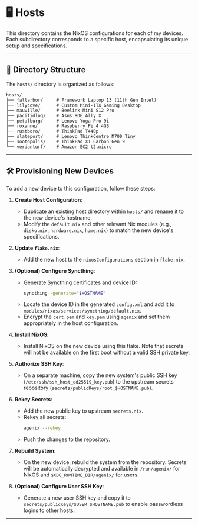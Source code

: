 # 🖥️ Hosts

This directory contains the NixOS configurations for each of my devices. Each subdirectory corresponds to a specific host, encapsulating its unique setup and specifications.

---

## 📂 Directory Structure

The `hosts/` directory is organized as follows:

```plaintext
hosts/
├── fallarbor/     # Framework Laptop 13 (11th Gen Intel)
├── lilycove/      # Custom Mini-ITX Gaming Desktop
├── mauville/      # Beelink Mini S12 Pro
├── pacifidlog/    # Asus ROG Ally X
├── petalburg/     # Lenovo Yoga Pro 9i
├── roxanne/       # Raspberry Pi 4 4GB
├── rustboro/      # ThinkPad T440p
├── slateport/     # Lenovo ThinkCentre M700 Tiny
├── sootopolis/    # ThinkPad X1 Carbon Gen 9
└── verdanturf/    # Amazon EC2 t2.micro
```

---

## 🛠️ Provisioning New Devices

To add a new device to this configuration, follow these steps:

1. **Create Host Configuration**:

   - Duplicate an existing host directory within `hosts/` and rename it to the new device's hostname.
   - Modify the `default.nix` and other relevant Nix modules (e.g., `disko.nix`, `hardware.nix`, `home.nix`) to match the new device's specifications.

1. **Update `flake.nix`**:

   - Add the new host to the `nixosConfigurations` section in `flake.nix`.

1. **(Optional) Configure Syncthing**:

   - Generate Syncthing certificates and device ID:
     ```bash
     syncthing -generate="$HOSTNAME"
     ```
   - Locate the device ID in the generated `config.xml` and add it to `modules/nixos/services/syncthing/default.nix`.
   - Encrypt the `cert.pem` and `key.pem` using `agenix` and set them appropriately in the host configuration.

1. **Install NixOS**:

   - Install NixOS on the new device using this flake. Note that secrets will not be available on the first boot without a valid SSH private key.

1. **Authorize SSH Key**:

   - On a separate machine, copy the new system's public SSH key (`/etc/ssh/ssh_host_ed25519_key.pub`) to the upstream secrets repository (`secrets/publicKeys/root_$HOSTNAME.pub`).

1. **Rekey Secrets**:

   - Add the new public key to upstream `secrets.nix`.
   - Rekey all secrets:
     ```bash
     agenix --rekey
     ```
   - Push the changes to the repository.

1. **Rebuild System**:

   - On the new device, rebuild the system from the repository. Secrets will be automatically decrypted and available in `/run/agenix/` for NixOS and `$XDG_RUNTIME_DIR/agenix/` for users.

1. **(Optional) Configure User SSH Key**:

   - Generate a new user SSH key and copy it to `secrets/publicKeys/$USER_$HOSTNAME.pub` to enable passwordless logins to other hosts.

---
